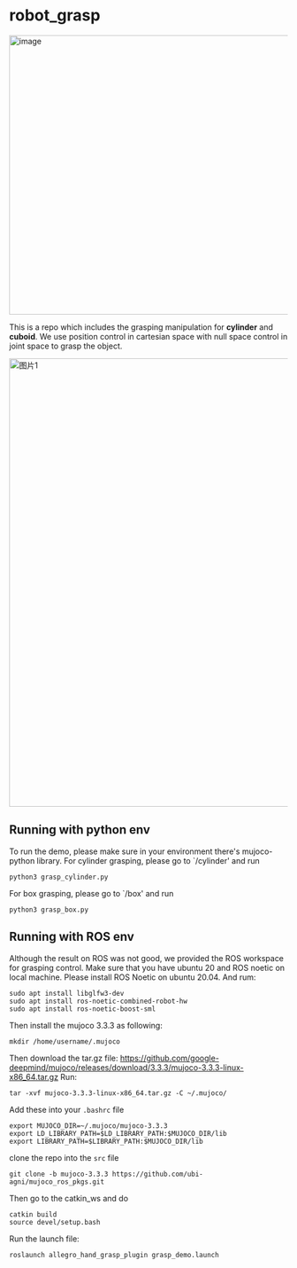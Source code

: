 # robot_grasp
<img width="686" height="504" alt="image" src="https://github.com/user-attachments/assets/d8ce50b7-367d-44da-91b5-61412b7b8504" />

This is a repo which includes the grasping manipulation for **cylinder** and **cuboid**. We use position control in cartesian space with null space control in joint space to grasp the object.

<img width="2908" height="809" alt="图片1" src="https://github.com/user-attachments/assets/f792571b-d4fc-4525-9597-8ef6c804c376" />

## Running with python env
To run the demo, please make sure in your environment there's mujoco-python library.
For cylinder grasping, please go to `/cylinder' and run
```
python3 grasp_cylinder.py
```
For box grasping, please go to `/box' and run
```
python3 grasp_box.py
```
## Running with ROS env
Although the result on ROS was not good, we provided the ROS workspace for grasping control.
Make sure that you have ubuntu 20 and ROS noetic on local machine.
Please install ROS Noetic on ubuntu 20.04. And rum:

```
sudo apt install libglfw3-dev
sudo apt install ros-noetic-combined-robot-hw
sudo apt install ros-noetic-boost-sml
```
Then install the mujoco 3.3.3 as following:
```
mkdir /home/username/.mujoco
```
Then download the tar.gz file:
https://github.com/google-deepmind/mujoco/releases/download/3.3.3/mujoco-3.3.3-linux-x86_64.tar.gz
Run:
```
tar -xvf mujoco-3.3.3-linux-x86_64.tar.gz -C ~/.mujoco/
```
Add these into your `.bashrc` file
```
export MUJOCO_DIR=~/.mujoco/mujoco-3.3.3
export LD_LIBRARY_PATH=$LD_LIBRARY_PATH:$MUJOCO_DIR/lib
export LIBRARY_PATH=$LIBRARY_PATH:$MUJOCO_DIR/lib
```
clone the repo into the `src` file
```
git clone -b mujoco-3.3.3 https://github.com/ubi-agni/mujoco_ros_pkgs.git
```

Then go to the catkin_ws and do
```
catkin build
source devel/setup.bash 
```
Run the launch file:
```
roslaunch allegro_hand_grasp_plugin grasp_demo.launch
```
